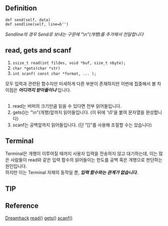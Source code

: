 ## Definition
`def send(self, data)` <br />
`def sendline(self, line=b'')`

*Sendline의 경우 Send로 보내는 구문에 "\n"(개행)를 추가해서 전달합니다*

## read, gets and scanf
1. `ssize_t read(int fildes, void *buf, size_t nbyte);`
2. `char *gets(char *str)`
3. `int scanf( const char *format, ... );`
   
모두 입력과 관련된 함수지만 미세하게 다른 부분이 존재하지만 이번에 집중해서 볼 차이점은 *__어디까지 받아들이냐__* 입니다. <br /><br />

1. read는 버퍼의 크기만큼 읽을 수 있다면 전부 읽어들입니다. 
2. gets()는 "\n"(개행)앞까지 읽어들입니다. (이 뒤에 '\0'을 붙여 문자열을 완성합니다)
3. scanf는 공백앞까지 읽어들입니다. (단 "[]"를 사용해 조절할 수는 있습니다)

## Terminal
Terminal은 개행이 이루어질 때까지 사용자 입력을 전송하지 않고 대기하는데, 이는 많은 사람들이 read와 같은 입력 함수의 읽어들이는 한도를 공백 혹은 개행으로 판단하는 원인입니다.<br />
하지만 이는 Terminal 자체의 동작일 뿐, *__입력 함수와는 관계가 없습니다.__*

## TIP


## Reference

[Dreamhack](https://dreamhack.io/forum/qna/1126)
[read()](https://badayak.com/4486)
[gets()](https://blockdmask.tistory.com/343)
[scanf()](https://clgnsdl94.tistory.com/m/24)